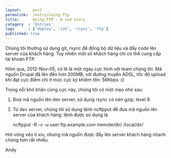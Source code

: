 ```yaml
---
layout:     post
permalink:  /entry/using-ftp
title:      Using FTP - A sad story
category  : 'Entries'
tags      : ['deploy', 'ssh', 'rsync', 'ftp']
published: true
---
```


Chúng tôi thường sử dụng git, rsync để đồng bộ dữ liệu và đẩy code lên
server của khách hàng. Tuy nhiên một số khách hàng chỉ có thể cung 
cấp tài khoản FTP.

Hôm qua, 2012-Nov-05, có lẽ là một ngày cực hình với team chúng tôi. Mã nguồn Drupal
đã lên đến hơn 200MB, với đường truyền ADSL, tốc độ upload khi đạt
cực điểm chỉ ở mức cực kỳ khiêm tốn: 56Kbps :((

Trong nỗi khó khăn cùng cực này, chúng tôi có một mẹo nhỏ sau:

1. Đưa mã nguồn lên dev server, sử dụng rsync có nén gzip, level 9.
1. Từ dev server, chúng tôi sử dụng lệnh ncftpput để đưa mã nguồn
lên server của khách hàng: lệnh được sử dụng là

    ncftpput -R -v -u user ftp.example.com /remote/dir/ /local/dir/

Hơi vòng vèo tí xíu, nhưng mã nguồn được đẩy lên server khách hàng nhanh
chóng hơn rất nhiều.

Andy